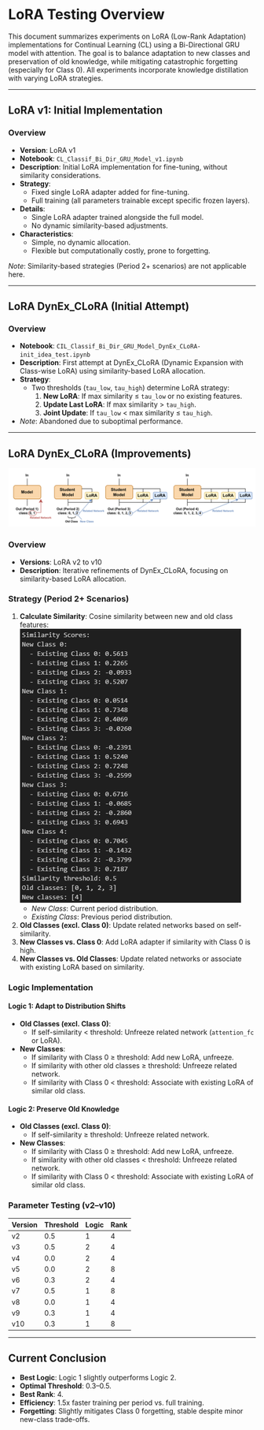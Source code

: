 # LoRA Testing Overview

This document summarizes experiments on LoRA (Low-Rank Adaptation) implementations for Continual Learning (CL) using a Bi-Directional GRU model with attention. The goal is to balance adaptation to new classes and preservation of old knowledge, while mitigating catastrophic forgetting (especially for Class 0). All experiments incorporate knowledge distillation with varying LoRA strategies.

---

## LoRA v1: Initial Implementation

### Overview
- **Version**: LoRA v1
- **Notebook**: `CL_Classif_Bi_Dir_GRU_Model_v1.ipynb`
- **Description**: Initial LoRA implementation for fine-tuning, without similarity considerations.
- **Strategy**: 
  - Fixed single LoRA adapter added for fine-tuning.
  - Full training (all parameters trainable except specific frozen layers).
- **Details**: 
  - Single LoRA adapter trained alongside the full model.
  - No dynamic similarity-based adjustments.
- **Characteristics**: 
  - Simple, no dynamic allocation.
  - Flexible but computationally costly, prone to forgetting.

*Note*: Similarity-based strategies (Period 2+ scenarios) are not applicable here.

---

## LoRA DynEx_CLoRA (Initial Attempt)

### Overview
- **Notebook**: `CIL_Classif_Bi_Dir_GRU_Model_DynEx_CLoRA-init_idea_test.ipynb`
- **Description**: First attempt at DynEx_CLoRA (Dynamic Expansion with Class-wise LoRA) using similarity-based LoRA allocation.
- **Strategy**: 
  - Two thresholds (`tau_low`, `tau_high`) determine LoRA strategy:
    1. **New LoRA**: If max similarity ≤ `tau_low` or no existing features.
    2. **Update Last LoRA**: If max similarity > `tau_high`.
    3. **Joint Update**: If `tau_low` < max similarity ≤ `tau_high`.
- *Note*: Abandoned due to suboptimal performance.

---

## LoRA DynEx_CLoRA (Improvements)

![alt text](img/overview/DynEx_CLoRA(Improvements).png)

### Overview
- **Versions**: LoRA v2 to v10
- **Description**: Iterative refinements of DynEx_CLoRA, focusing on similarity-based LoRA allocation.

### Strategy (Period 2+ Scenarios)
1. **Calculate Similarity**: Cosine similarity between new and old class features:
![alt text](img/overview/Calculate%20Similarity.png)
   - *New Class*: Current period distribution.
   - *Existing Class*: Previous period distribution.
2. **Old Classes (excl. Class 0)**: Update related networks based on self-similarity.
3. **New Classes vs. Class 0**: Add LoRA adapter if similarity with Class 0 is high.
4. **New Classes vs. Old Classes**: Update related networks or associate with existing LoRA based on similarity.

### Logic Implementation

#### Logic 1: Adapt to Distribution Shifts
- **Old Classes (excl. Class 0)**:
  - If self-similarity < threshold: Unfreeze related network (`attention_fc` or LoRA).
- **New Classes**:
  - If similarity with Class 0 ≥ threshold: Add new LoRA, unfreeze.
  - If similarity with other old classes ≥ threshold: Unfreeze related network.
  - If similarity with Class 0 < threshold: Associate with existing LoRA of similar old class.

#### Logic 2: Preserve Old Knowledge
- **Old Classes (excl. Class 0)**:
  - If self-similarity ≥ threshold: Unfreeze related network.
- **New Classes**:
  - If similarity with Class 0 ≥ threshold: Add new LoRA, unfreeze.
  - If similarity with other old classes < threshold: Unfreeze related network.
  - If similarity with Class 0 < threshold: Associate with existing LoRA of similar old class.

### Parameter Testing (v2–v10)
| Version | Threshold | Logic | Rank |
|---------|-----------|-------|------|
| v2      | 0.5       | 1     | 4    |
| v3      | 0.5       | 2     | 4    |
| v4      | 0.0       | 2     | 4    |
| v5      | 0.0       | 2     | 8    |
| v6      | 0.3       | 2     | 4    |
| v7      | 0.5       | 1     | 8    |
| v8      | 0.0       | 1     | 4    |
| v9      | 0.3       | 1     | 4    |
| v10     | 0.3       | 1     | 8    |

---

## Current Conclusion
- **Best Logic**: Logic 1 slightly outperforms Logic 2.
- **Optimal Threshold**: 0.3–0.5.
- **Best Rank**: 4.
- **Efficiency**: 1.5x faster training per period vs. full training.
- **Forgetting**: Slightly mitigates Class 0 forgetting, stable despite minor new-class trade-offs.
